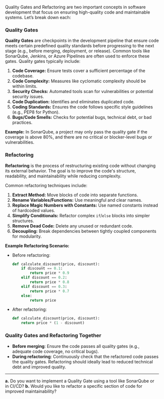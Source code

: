 Quality Gates and Refactoring are two important concepts in software development that focus on ensuring high-quality code and maintainable systems. Let’s break down each:

### Quality Gates
**Quality Gates** are checkpoints in the development pipeline that ensure code meets certain predefined quality standards before progressing to the next stage (e.g., before merging, deployment, or release). Common tools like SonarQube, Jenkins, or Azure Pipelines are often used to enforce these gates. Quality gates typically include:

1. **Code Coverage:** Ensure tests cover a sufficient percentage of the codebase.
2. **Code Complexity:** Measures like cyclomatic complexity should be within limits.
3. **Security Checks:** Automated tools scan for vulnerabilities or potential security issues.
4. **Code Duplication:** Identifies and eliminates duplicated code.
5. **Coding Standards:** Ensures the code follows specific style guidelines (e.g., PEP8 for Python).
6. **Bugs/Code Smells:** Checks for potential bugs, technical debt, or bad practices.

**Example:** In SonarQube, a project may only pass the quality gate if the coverage is above 80%, and there are no critical or blocker-level bugs or vulnerabilities.

### Refactoring
**Refactoring** is the process of restructuring existing code without changing its external behavior. The goal is to improve the code's structure, readability, and maintainability while reducing complexity.

Common refactoring techniques include:
1. **Extract Method:** Move blocks of code into separate functions.
2. **Rename Variables/Functions:** Use meaningful and clear names.
3. **Replace Magic Numbers with Constants:** Use named constants instead of hardcoded values.
4. **Simplify Conditionals:** Refactor complex `if`/`else` blocks into simpler structures.
5. **Remove Dead Code:** Delete any unused or redundant code.
6. **Decoupling:** Break dependencies between tightly coupled components for modularity.

**Example Refactoring Scenario:**
- Before refactoring:
    ```python
    def calculate_discount(price, discount):
        if discount == 0.1:
            return price * 0.9
        elif discount == 0.2:
            return price * 0.8
        elif discount == 0.3:
            return price * 0.7
        else:
            return price
    ```
- After refactoring:
    ```python
    def calculate_discount(price, discount):
        return price * (1 - discount)
    ```

### Quality Gates and Refactoring Together
- **Before merging**: Ensure the code passes all quality gates (e.g., adequate code coverage, no critical bugs).
- **During refactoring**: Continuously check that the refactored code passes the quality gates. Refactoring should ideally lead to reduced technical debt and improved quality.

---
**a.** Do you want to implement a Quality Gate using a tool like SonarQube or in CI/CD?
**b.** Would you like to refactor a specific section of code for improved maintainability?
